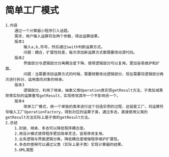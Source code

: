 # 简单工厂模式
    1.内容
        通过一个计算器小程序引入话题。
        需求，用户输入运算符及两个参数，得出运算结果。
        版本1
            输入a,b,符号，然后通过swith判断运算方式。
            问题：耦合，扩展性较差，每次添加新运算方式都需要改动源代码。
        版本2
            界面部分与逻辑部分分离耦合度下降，使得逻辑部分可以复用，更加容易维护和扩展。
            问题：当需要添加运算方式的时候，需要频繁改动逻辑部分，现在需要将逻辑部分再次进行拆分，运用面向对象的继承。
        版本3
            逻辑部分，利用了继承，抽象父类Operation类实现getResult方法，子类加减乘除等实际的运算重写getResult，实现修改其中一个不影响另一个。
        版本4
            简单工厂模式，用一个单独的类来进行这个创造实例的过程，这就是工厂。将运算符号输入工厂OperationFactory，得到对应的运算子类，通过多态，直接使用父类的getResult方法实际上是子类的getResult方法。
    2.总结
        1.封装、继承、多态可以降低程序耦合度。
        2.用设计模式使得程序更加简单灵活，容易修改复用。
        3.业务逻辑与界面逻辑分离，降低耦合度增强程序维护扩展性。
        4.多态的使用可以通过父类（实际上是子类）实现计算器的结果。
        5.UML类图

